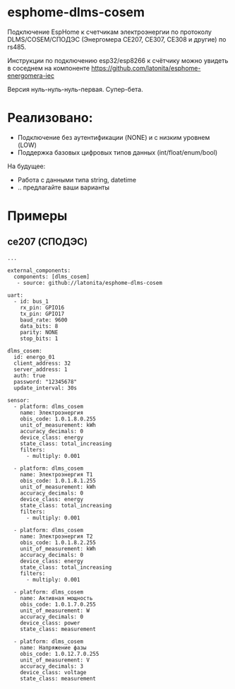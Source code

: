 # esphome-dlms-cosem
Подключение EspHome к счетчикам электроэнергии по протоколу DLMS/COSEM/СПОДЭС (Энергомера CE207, CE307, CE308 и другие) по rs485. 

Инструкции по подключению esp32/esp8266 к счётчику можно увидеть в соседнем на компоненте https://github.com/latonita/esphome-energomera-iec

Версия нуль-нуль-нуль-первая. Супер-бета.

# Реализовано:
- Подключение без аутентификации (NONE) и с низким уровнем (LOW)
- Поддержка базовых цифровых типов данных (int/float/enum/bool)


На будущее:
- Работа с данными типа string, datetime
- .. предлагайте ваши варианты


# Примеры 

## ce207 (СПОДЭС)

```
...

external_components:
  components: [dlms_cosem]
   - source: github://latonita/esphome-dlms-cosem

uart:
  - id: bus_1
    rx_pin: GPIO16
    tx_pin: GPIO17
    baud_rate: 9600
    data_bits: 8
    parity: NONE
    stop_bits: 1 

dlms_cosem:
  id: energo_01
  client_address: 32
  server_address: 1
  auth: true
  password: "12345678"
  update_interval: 30s

sensor:
  - platform: dlms_cosem
    name: Электроэнергия
    obis_code: 1.0.1.8.0.255
    unit_of_measurement: kWh
    accuracy_decimals: 0
    device_class: energy
    state_class: total_increasing
    filters:
      - multiply: 0.001

  - platform: dlms_cosem
    name: Электроэнергия Т1
    obis_code: 1.0.1.8.1.255
    unit_of_measurement: kWh
    accuracy_decimals: 0
    device_class: energy
    state_class: total_increasing
    filters:
      - multiply: 0.001

  - platform: dlms_cosem
    name: Электроэнергия Т2
    obis_code: 1.0.1.8.2.255
    unit_of_measurement: kWh
    accuracy_decimals: 0
    device_class: energy
    state_class: total_increasing
    filters:
      - multiply: 0.001

  - platform: dlms_cosem
    name: Активная мощность
    obis_code: 1.0.1.7.0.255
    unit_of_measurement: W
    accuracy_decimals: 0
    device_class: power
    state_class: measurement

  - platform: dlms_cosem
    name: Напряжение фазы
    obis_code: 1.0.12.7.0.255
    unit_of_measurement: V
    accuracy_decimals: 3
    device_class: voltage
    state_class: measurement

```